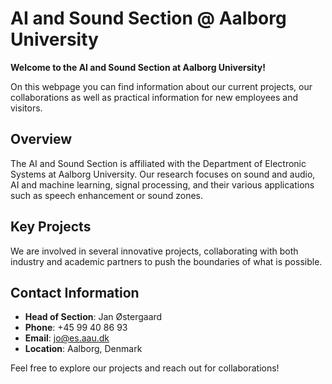 # AI and Sound Section @ Aalborg University

**Welcome to the AI and Sound Section at Aalborg University!**

On this webpage you can find information about our current projects, our collaborations as well as practical information for new employees and visitors.

## Overview
The AI and Sound Section is affiliated with the Department of Electronic Systems at Aalborg University. 
Our research focuses on sound and audio, AI and machine learning, signal processing, and their various applications such as speech enhancement or sound zones.

## Key Projects
We are involved in several innovative projects, collaborating with both industry and academic partners to push the boundaries of what is possible.

## Contact Information
- **Head of Section**: Jan Østergaard
- **Phone**: +45 99 40 86 93
- **Email**: jo@es.aau.dk
- **Location**: Aalborg, Denmark

Feel free to explore our projects and reach out for collaborations!
